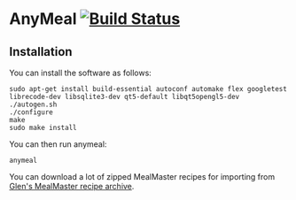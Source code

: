 # AnyMeal [![Build Status](https://travis-ci.org/wedesoft/anymeal.svg?branch=master)](https://travis-ci.org/wedesoft/anymeal)

## Installation

You can install the software as follows:

```Shell
sudo apt-get install build-essential autoconf automake flex googletest librecode-dev libsqlite3-dev qt5-default libqt5opengl5-dev
./autogen.sh
./configure
make
sudo make install
```

You can then run anymeal:

```Shell
anymeal
```

You can download a lot of zipped MealMaster recipes for importing from [Glen's MealMaster recipe archive][1].

[1]: http://thehoseys.org/buster/recipes.html
